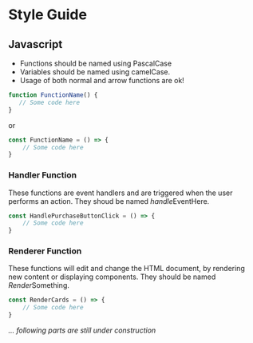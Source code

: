 # Style Guide

## Javascript
* Functions should be named using PascalCase
* Variables should be named using camelCase.
* Usage of both normal and arrow functions are ok!
```javascript
function FunctionName() {
   // Some code here
}
```
or
```javascript
const FunctionName = () => {
    // Some code here
}
```

### Handler Function
These functions are event handlers and are triggered when the user performs an action. They shoud be named *handle*EventHere.

```javascript
const HandlePurchaseButtonClick = () => {
    // Some code here
}
```

### Renderer Function
These functions will edit and change the HTML document, by rendering new content or displaying components. They should be named *Render*Something.

```javascript
const RenderCards = () => {
    // Some code here
}
```

*... following parts are still under construction*
